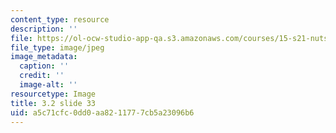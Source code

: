 ```yaml
---
content_type: resource
description: ''
file: https://ol-ocw-studio-app-qa.s3.amazonaws.com/courses/15-s21-nuts-and-bolts-of-business-plans-january-iap-2014/a5c71cfc0dd0aa8211777cb5a23096b6_Slide33.JPG
file_type: image/jpeg
image_metadata:
  caption: ''
  credit: ''
  image-alt: ''
resourcetype: Image
title: 3.2 slide 33
uid: a5c71cfc-0dd0-aa82-1177-7cb5a23096b6
---
```

